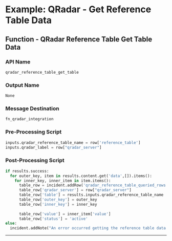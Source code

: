 <!--
    DO NOT MANUALLY EDIT THIS FILE
    THIS FILE IS AUTOMATICALLY GENERATED WITH resilient-circuits codegen
-->

# Example: QRadar - Get Reference Table Data

## Function - QRadar Reference Table Get Table Data

### API Name
`qradar_reference_table_get_table`

### Output Name
`None`

### Message Destination
`fn_qradar_integration`

### Pre-Processing Script
```python
inputs.qradar_reference_table_name = row['reference_table']
inputs.qradar_label = row["qradar_server"]
```

### Post-Processing Script
```python
if results.success:
  for outer_key, item in results.content.get('data',[]).items():
    for inner_key, inner_item in item.items():
      table_row = incident.addRow('qradar_reference_table_queried_rows')
      table_row['qradar_server'] = row["qradar_server"]
      table_row['table'] = results.inputs.qradar_reference_table_name
      table_row['outer_key'] = outer_key
      table_row['inner_key'] = inner_key
      
      table_row['value'] = inner_item['value']
      table_row['status'] = 'active'
else:
  incident.addNote("An error occurred getting the reference table data: {}".format(results.reason))
```

---

